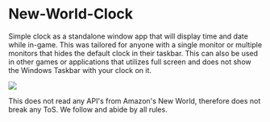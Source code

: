 # New-World-Clock
Simple clock as a standalone window app that will display time and date while in-game. This was tailored for anyone with a single monitor or multiple monitors that hides the default clock in their taskbar. This can also be used in other games or applications that utilizes full screen and does not show the Windows Taskbar with your clock on it.

<img src="https://i.imgur.com/kdZqrNn.jpg"></img>

This does not read any API's from Amazon's New World, therefore does not break any ToS.
We follow and abide by all rules.
